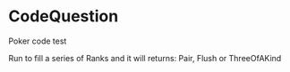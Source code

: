 # CodeQuestion
Poker code test

Run to fill a series of Ranks and it will returns: Pair, Flush or ThreeOfAKind
